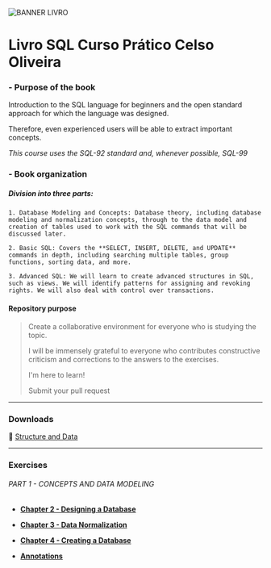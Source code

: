 ![BANNER LIVRO](https://images2.imgbox.com/1f/57/ZuVz2mNH_o.jpg)

# Livro SQL Curso Prático Celso Oliveira

### - Purpose of the book

Introduction to the SQL language for beginners and the open standard approach for which the language was designed.

Therefore, even experienced users will be able to extract important concepts.

*This course uses the SQL-92 standard and, whenever possible, SQL-99*

### - Book organization

##### Division into three parts:

`1. Database Modeling and Concepts: Database theory, including database modeling and normalization concepts, through to the data model and creation of tables used to work with the SQL commands that will be discussed later.`

`2. Basic SQL: Covers the **SELECT, INSERT, DELETE, and UPDATE** commands in depth, including searching multiple tables, group functions, sorting data, and more.`

`3. Advanced SQL: We will learn to create advanced structures in SQL, such as views. We will identify patterns for assigning and revoking rights. We will also deal with control over transactions.`

#### Repository purpose
> Create a collaborative environment for everyone who is studying the topic.
> 
> I will be immensely grateful to everyone who contributes constructive criticism and corrections to the answers to the exercises.
> 
> I'm here to learn!
> 
> Submit your pull request

---

### Downloads

:bank: [Structure and Data](./downloads/ImovelNet.sql)

---


### Exercises

###### _PART 1 - CONCEPTS AND DATA MODELING_

- **[Chapter 2 - Designing a Database](pages/Cap2.md)**
- **[Chapter 3 - Data Normalization](pages/Cap3.md)**
- **[Chapter 4 - Creating a Database](pages/Cap4.md)**

- **[Annotations](pages/Annotations.md)**
